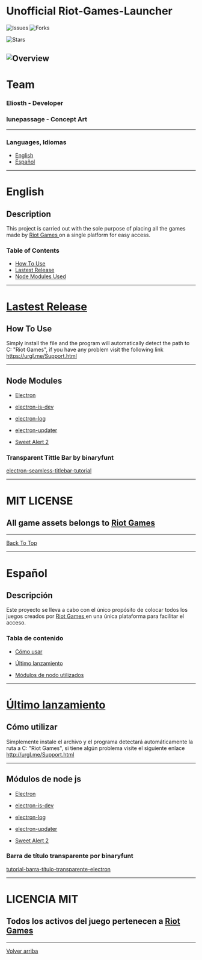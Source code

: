 # Unofficial Riot-Games-Launcher

![Issues](https://img.shields.io/github/issues/Eliosth/UNOFFICIAL-Riot-Games-Launcher?style=for-the-badge)
![Forks](https://img.shields.io/github/forks/Eliosth/UNOFFICIAL-Riot-Games-Launcher?style=for-the-badge)

![Stars](https://img.shields.io/github/stars/Eliosth/UNOFFICIAL-Riot-Games-Launcher?style=for-the-badge)


![Overview](https://raw.githubusercontent.com/Eliosth/Eliosth.github.io/master/images/banner1.jpg)
---


# Team

### Eliosth - Developer
### lunepassage - Concept Art
-----

### Languages, Idiomas

- [English](#english)
- [Español](#español)
---

# English

## Description

This project is carried out with the sole purpose of placing all the games made by <a href="https://www.riotgames.com/en"> Riot Games </a> on a single platform for easy access.

### Table of Contents

- [How To Use](#how-to-use)
- [Lastest Release](#lastest-release)
- [Node Modules Used ](#node-modules)
---

# [Lastest Release](https://github.com/Eliosth/UNOFFICIAL-Riot-Games-Launcher/releases)



## How To Use

Simply install the file and the program will automatically detect the path to C: "Riot Games", if you have any problem visit the following link https://urgl.me/Support.html


---

## Node Modules

- [Electron](https://www.electronjs.org/docs/tutorial/installation)

- [electron-is-dev](https://github.com/sindresorhus/electron-is-dev)

- [electron-log](https://github.com/megahertz/electron-log)

- [electron-updater](https://yarnpkg.com/package/electron-updater)

- [Sweet Alert 2](https://sweetalert2.github.io/)

### Transparent Tittle Bar by  binaryfunt 

 [electron-seamless-titlebar-tutorial](https://github.com/binaryfunt/electron-seamless-titlebar-tutorial)

---

 # MIT LICENSE
 ## All game assets belongs to [Riot Games](https://www.riotgames.com/)
----
[Back To Top](#unofficial-riot-games-launcher)


----


# Español

## Descripción

Este proyecto se lleva a cabo con el único propósito de colocar todos los juegos creados por <a href="https://www.riotgames.com/en"> Riot Games </a> en una única plataforma para facilitar el acceso.

### Tabla de contenido

- [Cómo usar](#cómo-usar)

- [Último lanzamiento](#último-lanzamiento)
- [Módulos de nodo utilizados](#módulos-de-node-js)
---

# [Último lanzamiento](https://github.com/Eliosth/UNOFFICIAL-Riot-Games-Launcher/releases)




## Cómo utilizar

Simplemente instale el archivo y el programa detectará automáticamente la ruta a C: "Riot Games", si tiene algún problema visite el siguiente enlace http://urgl.me/Support.html


---

## Módulos de node js

- [Electron](https://www.electronjs.org/docs/tutorial/installation)

- [electron-is-dev](https://github.com/sindresorhus/electron-is-dev)

- [electron-log](https://github.com/megahertz/electron-log)

- [electron-updater](https://yarnpkg.com/package/electron-updater)

- [Sweet Alert 2](https://sweetalert2.github.io/)


### Barra de título transparente por binaryfunt

 [tutorial-barra-título-transparente-electron](https://github.com/binaryfunt/electron-seamless-titlebar-tutorial)

---

 # LICENCIA MIT
 ## Todos los activos del juego pertenecen a [Riot Games](https://www.riotgames.com/)
----
[Volver arriba](#unofficial-riot-games-launcher)


